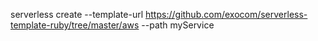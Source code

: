 serverless create --template-url https://github.com/exocom/serverless-template-ruby/tree/master/aws --path myService